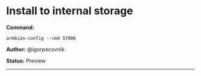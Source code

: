 # Install to internal storage
**Command:** 
~~~
armbian-config --cmd SY006
~~~

**Author:** @igorpecovnik

**Status:** Preview



***


